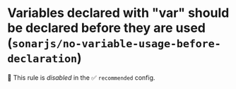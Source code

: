 # Variables declared with "var" should be declared before they are used (`sonarjs/no-variable-usage-before-declaration`)

🚫 This rule is _disabled_ in the ✅ `recommended` config.

<!-- end auto-generated rule header -->
